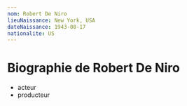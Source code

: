 ```yaml
---
nom: Robert De Niro
lieuNaissance: New York, USA
dateNaissance: 1943-08-17
nationalite: US
---
```


# Biographie de Robert De Niro

- acteur
- producteur